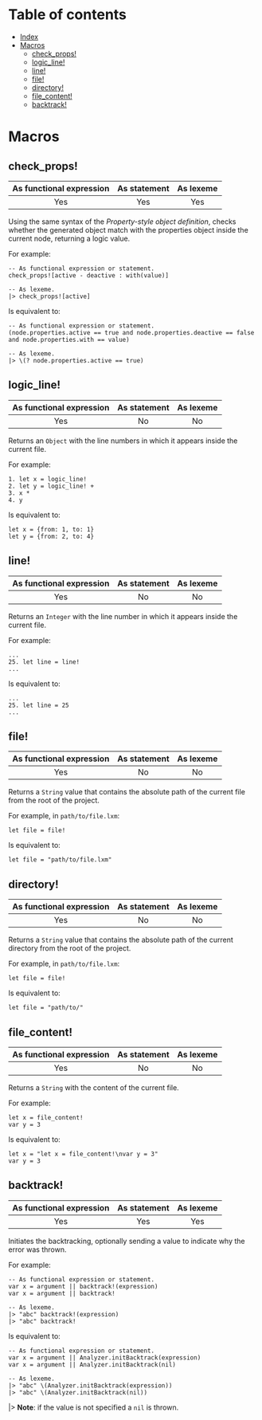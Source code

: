 
# Table of contents

- [Index](#index)
- [Macros](#macros)
  - [check_props!](#check_props)
  - [logic_line!](#logic_line)
  - [line!](#line)
  - [file!](#file)
  - [directory!](#directory)
  - [file_content!](#file_content)
  - [backtrack!](#backtrack)

# Macros

## check_props!

| As functional expression | As statement | As lexeme |
|:------------------------:|:------------:|:---------:|
| Yes                      | Yes          | Yes       |

Using the same syntax of the _Property-style object definition_, checks whether the generated object match with the properties object inside the current node, returning a logic value.

For example:

```lexem
-- As functional expression or statement.
check_props![active - deactive : with(value)]

-- As lexeme.
|> check_props![active]
```

Is equivalent to:

```lexem
-- As functional expression or statement.
(node.properties.active == true and node.properties.deactive == false and node.properties.with == value)

-- As lexeme.
|> \(? node.properties.active == true)
```

## logic_line!

| As functional expression | As statement | As lexeme |
|:------------------------:|:------------:|:---------:|
| Yes                      | No           | No        |

Returns an `Object` with the line numbers in which it appears inside the current file.

For example:

```lexem
1. let x = logic_line!
2. let y = logic_line! +
3. x *
4. y
```

Is equivalent to:

```lexem
let x = {from: 1, to: 1}
let y = {from: 2, to: 4}
```

## line!

| As functional expression | As statement | As lexeme |
|:------------------------:|:------------:|:---------:|
| Yes                      | No           | No        |

Returns an `Integer` with the line number in which it appears inside the current file.

For example:

```lexem
...
25. let line = line!
...
```

Is equivalent to:

```lexem
...
25. let line = 25
...
```

## file!

| As functional expression | As statement | As lexeme |
|:------------------------:|:------------:|:---------:|
| Yes                      | No           | No        |

Returns a `String` value that contains the absolute path of the current file from the root of the project.

For example, in `path/to/file.lxm`:

```lexem
let file = file!
```

Is equivalent to:

```lexem
let file = "path/to/file.lxm"
```

## directory!

| As functional expression | As statement | As lexeme |
|:------------------------:|:------------:|:---------:|
| Yes                      | No           | No        |

Returns a `String` value that contains the absolute path of the current directory from the root of the project.

For example, in `path/to/file.lxm`:

```lexem
let file = file!
```

Is equivalent to:

```lexem
let file = "path/to/"
```

## file_content!

| As functional expression | As statement | As lexeme |
|:------------------------:|:------------:|:---------:|
| Yes                      | No           | No        |

Returns a `String` with the content of the current file.

For example:

```lexem
let x = file_content!
var y = 3
```

Is equivalent to:

```lexem
let x = "let x = file_content!\nvar y = 3"
var y = 3
```

## backtrack!

| As functional expression | As statement | As lexeme |
|:------------------------:|:------------:|:---------:|
| Yes                      | Yes          | Yes       |

Initiates the backtracking, optionally sending a value to indicate why the error was thrown.

For example:

```lexem
-- As functional expression or statement.
var x = argument || backtrack!(expression)
var x = argument || backtrack!

-- As lexeme.
|> "abc" backtrack!(expression)
|> "abc" backtrack!
```

Is equivalent to:

```lexem
-- As functional expression or statement.
var x = argument || Analyzer.initBacktrack(expression)
var x = argument || Analyzer.initBacktrack(nil)

-- As lexeme.
|> "abc" \(Analyzer.initBacktrack(expression))
|> "abc" \(Analyzer.initBacktrack(nil))
```

|> **Note**: if the value is not specified a `nil` is thrown.